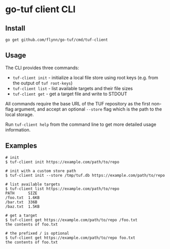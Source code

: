 # go-tuf client CLI

## Install

```
go get github.com/flynn/go-tuf/cmd/tuf-client
```

## Usage

The CLI provides three commands:

* `tuf-client init` - initialize a local file store using root keys (e.g. from
    the output of `tuf root-keys`)
* `tuf-client list` - list available targets and their file sizes
* `tuf-client get` - get a target file and write to STDOUT

All commands require the base URL of the TUF repository as the first non-flag
argument, and accept an optional `--store` flag which is the path to the local
storage.

Run `tuf-client help` from the command line to get more detailed usage
information.

## Examples

```
# init
$ tuf-client init https://example.com/path/to/repo

# init with a custom store path
$ tuf-client init --store /tmp/tuf.db https://example.com/path/to/repo

# list available targets
$ tuf-client list https://example.com/path/to/repo
PATH      SIZE
/foo.txt  1.6KB
/bar.txt  336B
/baz.txt  1.5KB

# get a target
$ tuf-client get https://example.com/path/to/repo /foo.txt
the contents of foo.txt

# the prefixed / is optional
$ tuf-client get https://example.com/path/to/repo foo.txt
the contents of foo.txt
```
